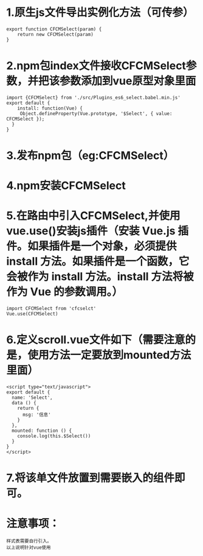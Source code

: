 # 1.原生js文件导出实例化方法（可传参）
	export function CFCMSelect(param) {
		return new CFCMSelect(param)
	}
# 2.npm包index文件接收CFCMSelect参数，并把该参数添加到vue原型对象里面
	import {CFCMSelect} from './src/Plugins_es6_select.babel.min.js'
	export default {
	 	install: function(Vue) {
 		 Object.defineProperty(Vue.prototype, '$Select', { value: CFCMSelect });
	  }
	}
# 3.发布npm包（eg:CFCMSelect）
# 4.npm安装CFCMSelect
# 5.在路由中引入CFCMSelect,并使用vue.use()安装js插件（安装 Vue.js 插件。如果插件是一个对象，必须提供 install 方法。如果插件是一个函数，它会被作为 install 方法。install 方法将被作为 Vue 的参数调用。）
	import CFCMSelect from 'cfcselct'
	Vue.use(CFCMSelect)
# 6.定义scroll.vue文件如下（需要注意的是，使用方法一定要放到mounted方法里面）
	
	<script type="text/javascript">
	export default {
	  name: 'Select',
	  data () {
	    return {
	      msg: '信息'
	    }
	  },
	  mounted: function () {
	    console.log(this.$Select())
	  }
	}
	</script>
# 7.将该单文件放置到需要嵌入的组件即可。
# 注意事项：
	样式表需要自行引入。
	以上说明针对vue使用